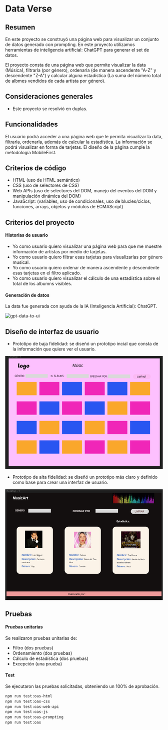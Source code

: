 
# Data Verse

## Resumen

En este proyecto se construyó una página web para visualizar un conjunto de datos generado con prompting. En este proyecto utilizamos herramientas de inteligencia artificial: ChatGPT para generar el set de datos.

El proyecto consta de una página web que permite visualizar la data (Música), filtrarla (por género), ordenarla (de manera ascendente "A-Z" y descendente "Z-A") y calcular alguna estadística (La suma del número total de albmes vendidos de cada artista por género). 

## Consideraciones generales

* Este proyecto se resolvió en duplas.

## Funcionalidades

El usuario podrá acceder a una página web que le permita visualizar la data, filtrarla, ordenarla, además de calcular la estadística. La información se podrá visualizar en forma de tarjetas. El diseño de la página cumple la metodología MobileFirst.

## Criterios de código

* HTML (uso de HTML semántico)
* CSS (uso de selectores de CSS)
* Web APIs (uso de selectores del DOM, manejo del eventos del DOM y manipulación dinámica del DOM)
* JavaScript: (variables, uso de condicionales, uso de blucles/ciclos, funciones, arrays, objetos y módulos de ECMAScript)

## Criterios del proyecto

#### Historias de usuario

* Yo como usuario quiero visualizar una página web para que me muestre información de artistas por medio de tarjetas.
* Yo como usuario quiero filtrar esas tarjetas para visualizarlas por género musical.
* Yo como usuario quiero ordenar de manera ascendente y descendente esas tarjetas en el filtro aplicado.
* Yo como usuario quiero visualizar el cálculo de una estadística sobre el total de los albumns visibles.

#### Generación de datos

La data fue generada con ayuda de la IA (Inteligencia Artificial): ChatGPT.

![gpt-data-to-ui](https://raw.githubusercontent.com/Passitaz/DEV012-dataverse/main/Data%20(ChatGPT)/ChatGPT2.jpg)

## Diseño de interfaz de usuario

* Prototipo de baja fidelidad: se diseñó un prototipo incial que consta de la información que quiere ver el usuario.

![baja-data-to-ui](https://raw.githubusercontent.com/Chio-jua/DEV012-dataverse/main/figma/bajafidelidad.png)

* Prototipo de alta fidelidad: se diseñó un prototipo más claro y definido como base para crear una interfaz de usuario.

![baja-data-to-ui](https://raw.githubusercontent.com/Chio-jua/DEV012-dataverse/main/figma/altafidelidad.png)

## Pruebas

#### Pruebas unitarias

Se realizaron pruebas unitarias de:
* Filtro (dos pruebas)
* Ordenamiento (dos pruebas)
* Cálculo de estadística (dos pruebas)
* Excepción (una prueba)
#### Test 

Se ejecutaron las pruebas solicitadas, obteniendo un 100% de aprobación.

``` sh
npm run test:oas-html
npm run test:oas-css
npm run test:oas-web-api
npm run test:oas-js
npm run test:oas-prompting
npm run test:oas 
```